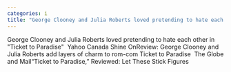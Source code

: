 ```yaml
---
categories: i
title: "George Clooney and Julia Roberts loved pretending to hate each other in Ticket to Paradise  Yahoo Canada Shine On"
---
```

George Clooney and Julia Roberts loved pretending to hate each other in "Ticket to Paradise"&nbsp;&nbsp;Yahoo Canada Shine OnReview: George Clooney and Julia Roberts add layers of charm to rom-com Ticket to Paradise&nbsp;&nbsp;The Globe and Mail“Ticket to Paradise,” Reviewed: Let These Stick Figures